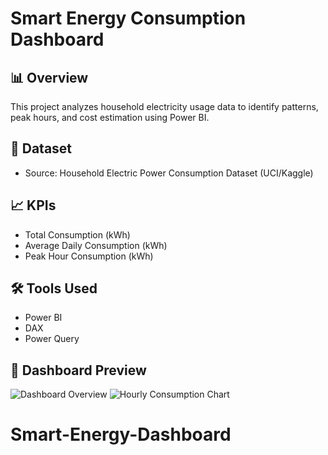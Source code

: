 # Smart Energy Consumption Dashboard

## 📊 Overview
This project analyzes household electricity usage data to identify patterns, peak hours, and cost estimation using Power BI.

## 📂 Dataset
- Source: Household Electric Power Consumption Dataset (UCI/Kaggle)

## 📈 KPIs
- Total Consumption (kWh)
- Average Daily Consumption (kWh)
- Peak Hour Consumption (kWh)

## 🛠 Tools Used
- Power BI
- DAX
- Power Query

## 📸 Dashboard Preview

![Dashboard Overview](dashboard_overview.png)
![Hourly Consumption Chart](hourly_consumption_chart.png)


# Smart-Energy-Dashboard
